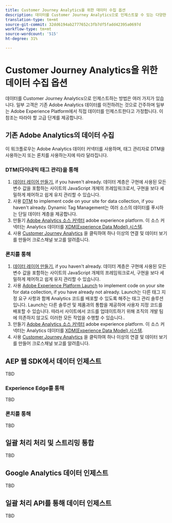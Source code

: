 ```yaml
---
title: Customer Journey Analytics을 위한 데이터 수집 옵션
description: 데이터를 Customer Journey Analytics으로 인제스트할 수 있는 다양한 방법 이해
translation-type: tm+mt
source-git-commit: 32dd6194ab2777652c3fb7df5fadd42395a0697d
workflow-type: tm+mt
source-wordcount: '515'
ht-degree: 31%

---
```



# Customer Journey Analytics을 위한 데이터 수집 옵션

데이터를 Customer Journey Analytics으로 인제스트하는 방법은 여러 가지가 있습니다. 일부 고객은 기존 Adobe Analytics 데이터를 이전하려는 것으로 간주하며 일부는 Adobe Experience Platform에서 직접 데이터를 인제스트한다고 가정합니다. 이 참조는 따라야 할 고급 단계를 제공합니다.

## 기존 Adobe Analytics의 데이터 수집

이 워크플로우는 Adobe Analytics 데이터 커넥터를 사용하며, 태그 관리자로 DTM을 사용하는지 또는 론치를 사용하는지에 따라 달라집니다.

### DTM(다이내믹 태그 관리)을 통해

1. [데이터 레이어 만들기](https://docs.adobe.com/content/help/en/analytics/implementation/prepare/data-layer.html), if you haven&#39;t already. 데이터 계층은 구현에 사용된 모든 변수 값을 포함하는 사이트의 JavaScript 개체의 프레임워크로서, 구현을 보다 세밀하게 제어하고 쉽게 유지 관리할 수 있습니다.
1. 사용 [DTM](https://docs.adobe.com/content/help/ko-KR/analytics/implementation/other/dtm/dtm-implementation-overview.html) to implement code on your site for data collection, if you haven&#39;t already. Dynamic Tag Management는 여러 소스의 데이터를 푸시하는 단일 데이터 계층을 제공합니다.
1. 만들기 [Adobe Analytics 소스 커넥터](https://docs.adobe.com/content/help/en/experience-platform/sources/ui-tutorials/create/adobe-applications/analytics.html) adobe experience platform. 이 소스 커넥터는 Analytics 데이터를 [XDM(Experience Data Model) 시스템](https://docs.adobe.com/content/help/ko-KR/experience-platform/xdm/home.html).
1. 사용 [Customer Journey Analytics](https://docs.adobe.com/content/help/ko-KR/analytics-platform/using/cja-overview/cja-getting-started.html) 을 클릭하여 하나 이상의 연결 및 데이터 보기를 만들어 크로스채널 보고를 알려줍니다.

### 론치를 통해

1. [데이터 레이어 만들기](https://docs.adobe.com/content/help/en/analytics/implementation/prepare/data-layer.html), if you haven&#39;t already. 데이터 계층은 구현에 사용된 모든 변수 값을 포함하는 사이트의 JavaScript 개체의 프레임워크로서, 구현을 보다 세밀하게 제어하고 쉽게 유지 관리할 수 있습니다.
1. 사용 [Adobe Experience Platform Launch](https://docs.adobe.com/content/help/en/analytics/implementation/launch/overview.html) to implement code on your site for data collection, if you have already not already. Launch는 다른 태그 지정 요구 사항과 함께 Analytics 코드를 배포할 수 있도록 해주는 태그 관리 솔루션입니다. Launch는 다른 솔루션 및 제품과의 통합을 제공하며 사용자 지정 코드를 배포할 수 있습니다. 따라서 사이트에서 코드를 업데이트하기 위해 조직의 개발 팀에 의존하지 않고도 이러한 모든 작업을 수행할 수 있습니다..
1. 만들기 [Adobe Analytics 소스 커넥터](https://docs.adobe.com/content/help/en/experience-platform/sources/ui-tutorials/create/adobe-applications/analytics.html) adobe experience platform. 이 소스 커넥터는 Analytics 데이터를 [XDM(Experience Data Model) 시스템](https://docs.adobe.com/content/help/en/experience-platform/xdm/home.html).
1. 사용 [Customer Journey Analytics](https://docs.adobe.com/content/help/en/analytics-platform/using/cja-overview/cja-getting-started.html) 을 클릭하여 하나 이상의 연결 및 데이터 보기를 만들어 크로스채널 보고를 알려줍니다.

## AEP 웹 SDK에서 데이터 인제스트

TBD

### Experience Edge를 통해

TBD

### 론치를 통해

TBD

## 일괄 처리 처리 및 스트리밍 통합

TBD

## Google Analytics 데이터 인제스트

TBD

## 일괄 처리 API를 통해 데이터 인제스트

TBD